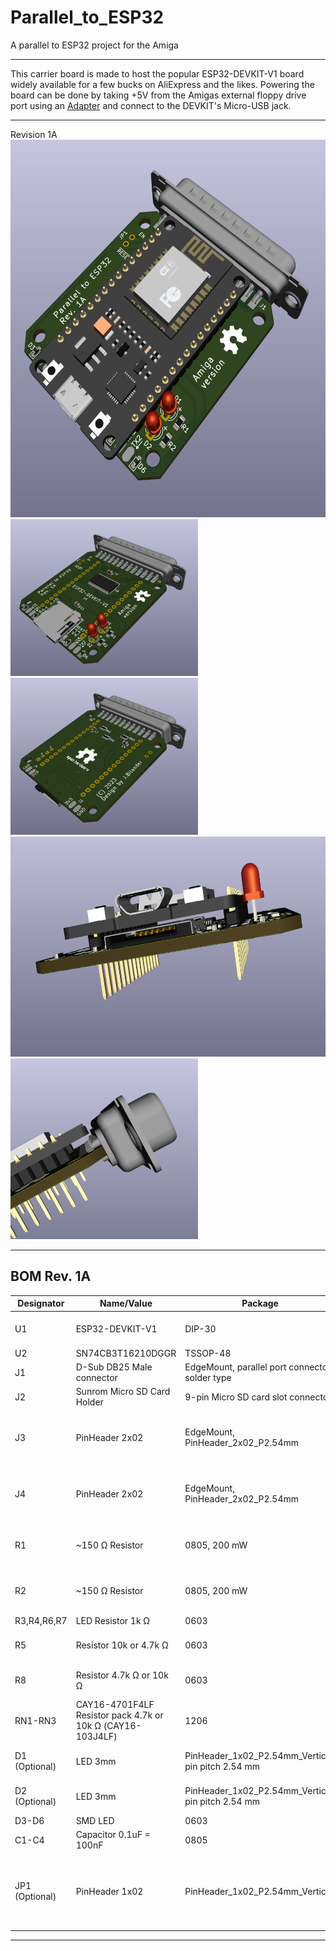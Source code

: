 # Parallel_to_ESP32
A parallel to ESP32 project for the Amiga

***

This carrier board is made to host the popular ESP32-DEVKIT-V1 board widely available for a few bucks on AliExpress and the likes. Powering the board can be done by taking +5V from the Amigas external floppy drive port using an [Adapter](https://github.com/jbilander/Amiga_DB23_to_USB_C_power_only_adapter) and connect to the DEVKIT's Micro-USB jack.

***

Revision 1A
<br />
<a href="images/Parallel_to_ESP32_pic1.png">
<img src="images/Parallel_to_ESP32_pic1.png" width="604" height="604">
</a>
<br />
<a href="images/Parallel_to_ESP32_pic2.png">
<img src="images/Parallel_to_ESP32_pic2.png" width="300" height="251">
</a>
<a href="images/Parallel_to_ESP32_pic3.png">
<img src="images/Parallel_to_ESP32_pic3.png" width="300" height="251">
</a>
<br />
<a href="images/Parallel_to_ESP32_pic4.png">
<img src="images/Parallel_to_ESP32_pic4.png" width="604" height="352">
</a>
<br />
<a href="images/Parallel_to_ESP32_pic5.png">
<img src="images/Parallel_to_ESP32_pic5.png" width="300" height="289">
</a>

***

BOM Rev. 1A
---------
Designator  | Name/Value   | Package | Notes
-|-|-|-|
U1 | ESP32-DEVKIT-V1 | DIP-30 | Please note tested variant is Type/Color: <br />[ESP32-CP2102-MICRO](https://www.aliexpress.com/item/1005004337178335.html)
U2 | SN74CB3T16210DGGR | TSSOP-48  | [SN74CB3T16210DGGR](https://www.mouser.com/ProductDetail/595-SN74CB3T16210DGG)
J1 | D-Sub DB25 Male connector | EdgeMount, parallel port connector solder type | [D-Sub DB25M](https://www.aliexpress.com/item/32974759586.html)
J2 | Sunrom Micro SD Card Holder | 9-pin Micro SD card slot connector | [Sunrom Micro-SD card holder](https://www.aliexpress.com/item/32802051702.html)
J3 | PinHeader 2x02 | EdgeMount, PinHeader_2x02_P2.54mm | UART1 connector PADs with 3V3/GND Power connectors on the underside for external powering a [RS-232 device](https://www.aliexpress.com/item/1005001685534114.html) or similar from the ESP32
J4 | PinHeader 2x02 | EdgeMount, PinHeader_2x02_P2.54mm | UART2 connector PADs with 3V3/GND Power connectors on the underside for external powering a [RS-232 device](https://www.aliexpress.com/item/1005001685534114.html) or similar from the ESP32
R1 | ~150 Ω Resistor | 0805, 200 mW | (Mandatory if D1 populated) Series resistor for D1 LED, adjust R-value to your type of LED and preferred brightness
R2 | ~150 Ω Resistor | 0805, 200 mW | (Mandatory if D2 populated) Series resistor for D2 LED, adjust R-value to your type of LED and preferred brightness
R3,R4,R6,R7 | LED Resistor 1k Ω | 0603 | [RC0603FR-071KL](https://www.mouser.com/ProductDetail/603-RC0603FR-071KL)
R5 | Resistor 10k or 4.7k Ω | 0603 | Pull-up resistor for Card Present/Detect, signal grounded when card is present in socket
R8 | Resistor 4.7k Ω or 10k Ω | 0603 | Pull-up resistor (on 5V side) for /STROBE-signal <br />[RC0603FR-074K7L](https://www.mouser.com/ProductDetail/603-RC0603FR-074K7L)
RN1-RN3 | CAY16-4701F4LF Resistor pack 4.7k or 10k Ω (CAY16-103J4LF) | 1206 | [CAY16-4701F4LF](https://www.mouser.com/ProductDetail/652-CAY16A-4701F4LF) Optional Pull-up resistors for Signals: ACK,BUSY,POUT,SELECT,Data0-Data7
D1 (Optional) | LED 3mm | PinHeader_1x02_P2.54mm_Vertical, pin pitch 2.54 mm | [Activity LED indicator](https://www.aliexpress.com/item/1005001688927024.html) (Diffused Orange / Amber or whatever colour you prefer)
D2 (Optional) | LED 3mm | PinHeader_1x02_P2.54mm_Vertical, pin pitch 2.54 mm | [Power LED indicator](https://www.aliexpress.com/item/1005001688927024.html) (Green Diffused or whatever colour you prefer)
D3-D6 | SMD LED | 0603 | [SMD LED 0603](https://www.aliexpress.com/item/1005003836509392.html)
C1-C4 | Capacitor 0.1uF = 100nF | 0805 |
JP1 (Optional) | PinHeader 1x02 | PinHeader_1x02_P2.54mm_Vertical | Shunt on to enable reset ESP32 in conjunction with Ctrl-Amiga-Amiga, Please Note pressing the RESET-button on the ESP32 will also assert the Amiga-RESET, be careful, know what you're doing if you enable this one.



***
